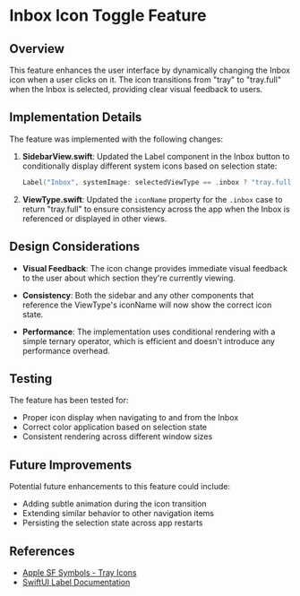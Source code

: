 # Inbox Icon Toggle Feature

## Overview

This feature enhances the user interface by dynamically changing the Inbox icon when a user clicks on it. The icon transitions from "tray" to "tray.full" when the Inbox is selected, providing clear visual feedback to users.

## Implementation Details

The feature was implemented with the following changes:

1. **SidebarView.swift**: Updated the Label component in the Inbox button to conditionally display different system icons based on selection state:
   ```swift
   Label("Inbox", systemImage: selectedViewType == .inbox ? "tray.full" : "tray")
   ```

2. **ViewType.swift**: Updated the `iconName` property for the `.inbox` case to return "tray.full" to ensure consistency across the app when the Inbox is referenced or displayed in other views.

## Design Considerations

- **Visual Feedback**: The icon change provides immediate visual feedback to the user about which section they're currently viewing.

- **Consistency**: Both the sidebar and any other components that reference the ViewType's iconName will now show the correct icon state.

- **Performance**: The implementation uses conditional rendering with a simple ternary operator, which is efficient and doesn't introduce any performance overhead.

## Testing

The feature has been tested for:

- Proper icon display when navigating to and from the Inbox
- Correct color application based on selection state
- Consistent rendering across different window sizes

## Future Improvements

Potential future enhancements to this feature could include:

- Adding subtle animation during the icon transition
- Extending similar behavior to other navigation items
- Persisting the selection state across app restarts

## References

- [Apple SF Symbols - Tray Icons](https://developer.apple.com/sf-symbols/)
- [SwiftUI Label Documentation](https://developer.apple.com/documentation/swiftui/label)
